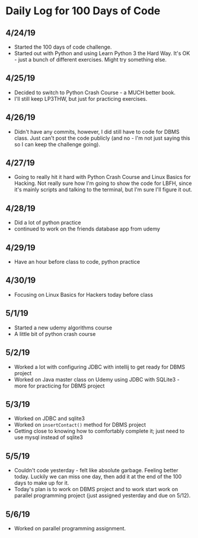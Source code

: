 # Daily Log for 100 Days of Code

## 4/24/19

- Started the 100 days of code challenge.
- Started out with Python and using Learn Python 3 the Hard Way. It's OK - just a bunch of different exercises. Might try something else.

## 4/25/19

- Decided to switch to Python Crash Course - a MUCH better book.
- I'll still keep LP3THW, but just for practicing exercises.

## 4/26/19

- Didn't have any commits, however, I did still have to code for DBMS class. Just can't post the code publicly (and no - I'm not just saying this so I can keep the challenge going).

## 4/27/19

- Going to really hit it hard with Python Crash Course and Linux Basics for Hacking. Not really sure how I'm going to show the code for LBFH, since it's mainly scripts and talking to the terminal, but I'm sure I'll figure it out.

## 4/28/19

- Did a lot of python practice
- continued to work on the friends database app from udemy

## 4/29/19

- Have an hour before class to code, python practice

## 4/30/19

- Focusing on Linux Basics for Hackers today before class

## 5/1/19

- Started a new udemy algorithms course
- A little bit of python crash course

## 5/2/19

- Worked a lot with configuring JDBC with intellij to get ready for DBMS project
- Worked on Java master class on Udemy using JDBC with SQLite3 - more for practicing for DBMS project

## 5/3/19

- Worked on JDBC and sqlite3
- Worked on ```insertContact()``` method for DBMS project
- Getting close to knowing how to comfortably complete it; just need to use mysql instead of sqlite3

## 5/5/19

- Couldn't code yesterday - felt like absolute garbage. Feeling better today. Luckily we can miss one day, then add it at the end of the 100 days to make up for it.
- Today's plan is to work on DBMS project and to work start work on parallel programming project (just assigned yesterday and due on 5/12).

## 5/6/19

- Worked on parallel programming assignment.

